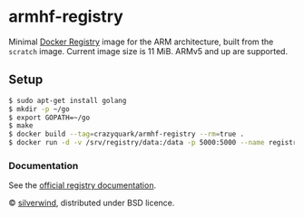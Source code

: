 # armhf-registry

Minimal [Docker Registry](https://docs.docker.com/registry/) image for the ARM architecture, built from the `scratch` image. Current image size is 11 MiB. ARMv5 and up are supported.

## Setup
````sh
$ sudo apt-get install golang
$ mkdir -p ~/go
$ export GOPATH=~/go
$ make
$ docker build --tag=crazyquark/armhf-registry --rm=true .  
$ docker run -d -v /srv/registry/data:/data -p 5000:5000 --name registry crazyquark/armhf-registry
````

### Documentation
See the [official registry documentation](https://docs.docker.com/registry/deploying/).

© [silverwind](https://github.com/silverwind), distributed under BSD licence.
